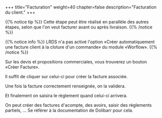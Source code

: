 +++
title="Facturation"
weight=40
chapter=false
description="Facturation du client."
+++

{{% notice tip %}}
Cette étape peut être réalisé en parallèle des autres étapes, selon que l'on
veut facturer avant ou après livraison.
{{% /notice %}}

{{% notice info %}}
LRDS n'a pas activé l'option «Créer automatiquement une facture client à la cloture d'un commande»
du module «Worflow».
{{% /notice %}}

Sur les devis et propositions commerciales, vous trouverez un bouton
«Créer Facture».

Il suffit de cliquer sur celui-ci pour créer la facture associée.

Une fois la facture correctement renseignée, on la validera.

Et finalement on saisira le règlement quand celui-ci arrivera.

On peut créer des factures d'acompte, des avoirs, saisir des règlements partiels, ...
Se référer à la documentation de Dolibarr pour cela.
